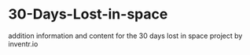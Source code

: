 # 30-Days-Lost-in-space
addition information and content for the 30 days lost in space project by inventr.io
